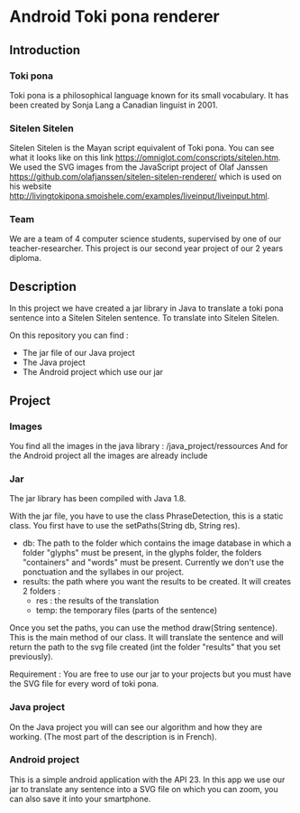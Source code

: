 # Android Toki pona renderer
## Introduction
### Toki pona
Toki pona is a philosophical language known for its small vocabulary. It has been created by Sonja Lang a Canadian linguist in 2001.
### Sitelen Sitelen
Sitelen Sitelen is the Mayan script equivalent of Toki pona. You can see what it looks like on this link https://omniglot.com/conscripts/sitelen.htm.
We used the SVG images from the JavaScript project of Olaf Janssen https://github.com/olafjanssen/sitelen-sitelen-renderer/
which is used on his website http://livingtokipona.smoishele.com/examples/liveinput/liveinput.html.
### Team
We are a team of 4 computer science students, supervised by one of our teacher-researcher. This project is our second year project of our 2 years diploma.
## Description
In this project we have created a jar library in Java to translate a toki pona sentence into a Sitelen Sitelen sentence.
To translate into Sitelen Sitelen.

On this repository you can find :
* The jar file of our Java project
* The Java project
* The Android project which use our jar
## Project
### Images
You find all the images in the java library : /java_project/ressources
And for the Android project all the images are already include
### Jar 
The jar library has been compiled with Java 1.8.

With the jar file, you have to use the class PhraseDetection, this is a static class. You first have to use the setPaths(String db, String res).
* db: The path to the folder which contains the image database in which a folder "glyphs" must be present, in the glyphs folder, the folders "containers" and "words" must be present. Currently we don't use the ponctuation and the syllabes in our project.
* results: the path where you want the results to be created. It will creates 2 folders : 
    * res : the results of the translation
    * temp: the temporary files (parts of the sentence)

Once you set the paths, you can use the method draw(String sentence). This is the main method of our class. It will translate the sentence and will return the path to the svg file created (int the folder "results" that you set previously).

Requirement : You are free to use our jar to your projects but you must have the SVG file for every word of toki pona.
### Java project 
On the Java project you will can see our algorithm and how they are working. (The most part of the description is in French).
### Android project
This is a simple android application with the API 23. In this app we use our jar to translate any sentence into a SVG file on which you can zoom, you can also save it into your smartphone.